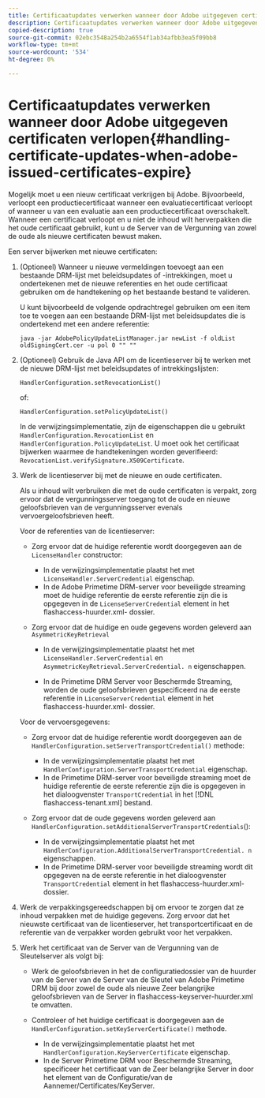 ```yaml
---
title: Certificaatupdates verwerken wanneer door Adobe uitgegeven certificaten verlopen
description: Certificaatupdates verwerken wanneer door Adobe uitgegeven certificaten verlopen
copied-description: true
source-git-commit: 02ebc3548a254b2a6554f1ab34afbb3ea5f09bb8
workflow-type: tm+mt
source-wordcount: '534'
ht-degree: 0%

---
```


# Certificaatupdates verwerken wanneer door Adobe uitgegeven certificaten verlopen{#handling-certificate-updates-when-adobe-issued-certificates-expire}

Mogelijk moet u een nieuw certificaat verkrijgen bij Adobe. Bijvoorbeeld, verloopt een productiecertificaat wanneer een evaluatiecertificaat verloopt of wanneer u van een evaluatie aan een productiecertificaat overschakelt. Wanneer een certificaat verloopt en u niet de inhoud wilt herverpakken die het oude certificaat gebruikt, kunt u de Server van de Vergunning van zowel de oude als nieuwe certificaten bewust maken.

Een server bijwerken met nieuwe certificaten:

1. (Optioneel) Wanneer u nieuwe vermeldingen toevoegt aan een bestaande DRM-lijst met beleidsupdates of -intrekkingen, moet u ondertekenen met de nieuwe referenties en het oude certificaat gebruiken om de handtekening op het bestaande bestand te valideren.

   U kunt bijvoorbeeld de volgende opdrachtregel gebruiken om een item toe te voegen aan een bestaande DRM-lijst met beleidsupdates die is ondertekend met een andere referentie:

   ```
   java -jar AdobePolicyUpdateListManager.jar newList -f oldList oldSigningCert.cer -u pol 0 "" ""
   ```

1. (Optioneel) Gebruik de Java API om de licentieserver bij te werken met de nieuwe DRM-lijst met beleidsupdates of intrekkingslijsten:

   ```
   HandlerConfiguration.setRevocationList() 
   ```

   of:

   ```
   HandlerConfiguration.setPolicyUpdateList()
   ```

   In de verwijzingsimplementatie, zijn de eigenschappen die u gebruikt `HandlerConfiguration.RevocationList` en `HandlerConfiguration.PolicyUpdateList`. U moet ook het certificaat bijwerken waarmee de handtekeningen worden geverifieerd: `RevocationList.verifySignature.X509Certificate`.

1. Werk de licentieserver bij met de nieuwe en oude certificaten.

   Als u inhoud wilt verbruiken die met de oude certificaten is verpakt, zorg ervoor dat de vergunningsserver toegang tot de oude en nieuwe geloofsbrieven van de vergunningsserver evenals vervoergeloofsbrieven heeft.

   Voor de referenties van de licentieserver:

   * Zorg ervoor dat de huidige referentie wordt doorgegeven aan de `LicenseHandler` constructor:

      * In de verwijzingsimplementatie plaatst het met `LicenseHandler.ServerCredential` eigenschap.
      * In de Adobe Primetime DRM-server voor beveiligde streaming moet de huidige referentie de eerste referentie zijn die is opgegeven in de `LicenseServerCredential` element in het flashaccess-huurder.xml- dossier.

   * Zorg ervoor dat de huidige en oude gegevens worden geleverd aan `AsymmetricKeyRetrieval`

      * In de verwijzingsimplementatie plaatst het met `LicenseHandler.ServerCredential` en `AsymmetricKeyRetrieval.ServerCredential. n` eigenschappen.

      * In de Primetime DRM Server voor Beschermde Streaming, worden de oude geloofsbrieven gespecificeerd na de eerste referentie in `LicenseServerCredential` element in het flashaccess-huurder.xml- dossier.

   Voor de vervoersgegevens:

   * Zorg ervoor dat de huidige referentie wordt doorgegeven aan de `HandlerConfiguration.setServerTransportCredential()` methode:

      * In de verwijzingsimplementatie plaatst het met `HandlerConfiguration.ServerTransportCredential` eigenschap.
      * In de Primetime DRM-server voor beveiligde streaming moet de huidige referentie de eerste referentie zijn die is opgegeven in het dialoogvenster `TransportCredential` in het [!DNL flashaccess-tenant.xml] bestand.

   * Zorg ervoor dat de oude gegevens worden geleverd aan `HandlerConfiguration.setAdditionalServerTransportCredentials`():

      * In de verwijzingsimplementatie plaatst het met `HandlerConfiguration.AdditionalServerTransportCredential. n` eigenschappen.
      * In de Primetime DRM-server voor beveiligde streaming wordt dit opgegeven na de eerste referentie in het dialoogvenster `TransportCredential` element in het flashaccess-huurder.xml- dossier.

1. Werk de verpakkingsgereedschappen bij om ervoor te zorgen dat ze inhoud verpakken met de huidige gegevens. Zorg ervoor dat het nieuwste certificaat van de licentieserver, het transportcertificaat en de referentie van de verpakker worden gebruikt voor het verpakken.
1. Werk het certificaat van de Server van de Vergunning van de Sleutelserver als volgt bij:

   * Werk de geloofsbrieven in het de configuratiedossier van de huurder van de Server van de Server van de Sleutel van Adobe Primetime DRM bij door zowel de oude als nieuwe Zeer belangrijke geloofsbrieven van de Server in flashaccess-keyserver-huurder.xml te omvatten.
   * Controleer of het huidige certificaat is doorgegeven aan de `HandlerConfiguration.setKeyServerCertificate()` methode.

      * In de verwijzingsimplementatie plaatst het met `HandlerConfiguration.KeyServerCertificate` eigenschap.
      * In de Server Primetime DRM voor Beschermde Streaming, specificeer het certificaat van de Zeer belangrijke Server in door het element van de Configuratie/van de Aannemer/Certificates/KeyServer.
